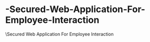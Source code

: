 # -Secured-Web-Application-For-Employee-Interaction
\Secured Web Application For Employee Interaction
